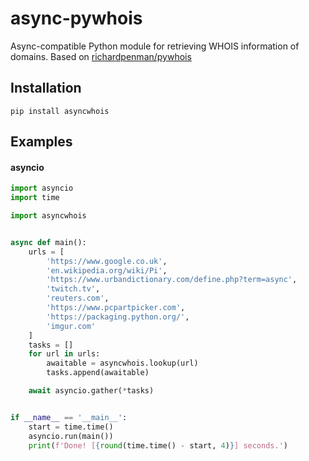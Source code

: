 # async-pywhois
Async-compatible Python module for retrieving WHOIS information of domains. Based on [richardpenman/pywhois](https://github.com/richardpenman/pywhois)


Installation
-------

`pip install asyncwhois`

Examples
-------
 
#### asyncio
```python
import asyncio
import time

import asyncwhois


async def main():
    urls = [
        'https://www.google.co.uk',
        'en.wikipedia.org/wiki/Pi',
        'https://www.urbandictionary.com/define.php?term=async',
        'twitch.tv',
        'reuters.com',
        'https://www.pcpartpicker.com',
        'https://packaging.python.org/',
        'imgur.com'
    ]
    tasks = []
    for url in urls:
        awaitable = asyncwhois.lookup(url)
        tasks.append(awaitable)

    await asyncio.gather(*tasks)


if __name__ == '__main__':
    start = time.time()
    asyncio.run(main())
    print(f'Done! [{round(time.time() - start, 4)}] seconds.')
```

